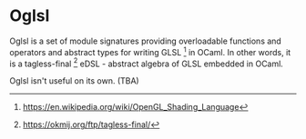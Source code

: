 # Oglsl

Oglsl is a set of module signatures providing overloadable functions and operators and abstract types for writing GLSL [^wiki-glsl] in OCaml. In other words, it is a tagless-final [^jfp] eDSL - abstract algebra of GLSL embedded in OCaml.

Oglsl isn't useful on its own. (TBA)

[^wiki-glsl]: https://en.wikipedia.org/wiki/OpenGL_Shading_Language

[^jfp]: https://okmij.org/ftp/tagless-final/

